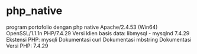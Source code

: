 # php_native
program portofolio dengan php native
Apache/2.4.53 (Win64) OpenSSL/1.1.1n PHP/7.4.29
Versi klien basis data: libmysql - mysqlnd 7.4.29
Ekstensi PHP: mysqli Dokumentasi curl Dokumentasi mbstring Dokumentasi
Versi PHP: 7.4.29

